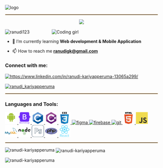 ![logo](https://github.com/ranudi123/ranudi123/blob/main/banner.png)
<hr style="border: 1px solid #DAB88B;"/>

<p align="center">
  <img src="https://readme-typing-svg.herokuapp.com?color=DAB88B&width=600&height=50&lines=Hi👋,+I'm+Ranudi+Gayathmie+Kariyapperuma;Undergraduate+at+NSBM+Green+University;Undergraduate+at+Esoft+Metro+Campus;Passionate+about+Learning+and+Creating;&center=true&vCenter=true&size=25&pause=2000&duration=5000">
</p>


<img align="right" alt="Coding girl" width="350" src="https://i.pinimg.com/originals/e7/26/c7/e726c74ac081eed50feee1433d12c998.gif">

<p align="left"> <img src="https://komarev.com/ghpvc/?username=ranudi123&label=Profile%20views&color=0e75b6&style=flat" alt="ranudi123" /> </p>


- 🌱 I’m currently learning **Web development & Mobile Application**

- 📫 How to reach me **ranudigk@gmail.com**
  
<h3 align="left">Connect with me: </h3>
<p align="left">
<a href="https://linkedin.com/in/https://www.linkedin.com/in/ranudi-kariyapperuma-13065a299/" target="blank"><img align="center" src="https://raw.githubusercontent.com/rahuldkjain/github-profile-readme-generator/master/src/images/icons/Social/linked-in-alt.svg" alt="https://www.linkedin.com/in/ranudi-kariyapperuma-13065a299/" height="30" width="40" /></a>
</p>
  
<a href="https://instagram.com/ranudi_kariyapperuma" target="blank"><img align="center" src="https://raw.githubusercontent.com/rahuldkjain/github-profile-readme-generator/master/src/images/icons/Social/instagram.svg" alt="ranudi_kariyapperuma" height="30" width="40" /></a>
</p>

<hr style="border: 1px solid #DAB88B;"/>

<h3 align="left">Languages and Tools:</h3>
<p align="left"> <a href="https://developer.android.com" target="_blank" rel="noreferrer"> <img src="https://raw.githubusercontent.com/devicons/devicon/master/icons/android/android-original-wordmark.svg" alt="android" width="40" height="40"/> </a> <a href="https://getbootstrap.com" target="_blank" rel="noreferrer"> <img src="https://raw.githubusercontent.com/devicons/devicon/master/icons/bootstrap/bootstrap-plain-wordmark.svg" alt="bootstrap" width="40" height="40"/> </a> <a href="https://www.cprogramming.com/" target="_blank" rel="noreferrer"> <img src="https://raw.githubusercontent.com/devicons/devicon/master/icons/c/c-original.svg" alt="c" width="40" height="40"/> </a> <a href="https://www.w3schools.com/cs/" target="_blank" rel="noreferrer"> <img src="https://raw.githubusercontent.com/devicons/devicon/master/icons/csharp/csharp-original.svg" alt="csharp" width="40" height="40"/> </a> <a href="https://www.w3schools.com/css/" target="_blank" rel="noreferrer"> <img src="https://raw.githubusercontent.com/devicons/devicon/master/icons/css3/css3-original-wordmark.svg" alt="css3" width="40" height="40"/> </a> <a href="https://www.figma.com/" target="_blank" rel="noreferrer"> <img src="https://www.vectorlogo.zone/logos/figma/figma-icon.svg" alt="figma" width="40" height="40"/> </a> <a href="https://firebase.google.com/" target="_blank" rel="noreferrer"> <img src="https://www.vectorlogo.zone/logos/firebase/firebase-icon.svg" alt="firebase" width="40" height="40"/> </a> <a href="https://git-scm.com/" target="_blank" rel="noreferrer"> <img src="https://www.vectorlogo.zone/logos/git-scm/git-scm-icon.svg" alt="git" width="40" height="40"/> </a> <a href="https://www.w3.org/html/" target="_blank" rel="noreferrer"> <img src="https://raw.githubusercontent.com/devicons/devicon/master/icons/html5/html5-original-wordmark.svg" alt="html5" width="40" height="40"/> </a> <a href="https://developer.mozilla.org/en-US/docs/Web/JavaScript" target="_blank" rel="noreferrer"> <img src="https://raw.githubusercontent.com/devicons/devicon/master/icons/javascript/javascript-original.svg" alt="javascript" width="40" height="40"/> </a> <a href="https://www.mysql.com/" target="_blank" rel="noreferrer"> <img src="https://raw.githubusercontent.com/devicons/devicon/master/icons/mysql/mysql-original-wordmark.svg" alt="mysql" width="40" height="40"/> </a> <a href="https://nodejs.org" target="_blank" rel="noreferrer"> <img src="https://raw.githubusercontent.com/devicons/devicon/master/icons/nodejs/nodejs-original-wordmark.svg" alt="nodejs" width="40" height="40"/> </a> <a href="https://www.photoshop.com/en" target="_blank" rel="noreferrer"> <img src="https://raw.githubusercontent.com/devicons/devicon/master/icons/photoshop/photoshop-line.svg" alt="photoshop" width="40" height="40"/> </a> <a href="https://www.php.net" target="_blank" rel="noreferrer"> <img src="https://raw.githubusercontent.com/devicons/devicon/master/icons/php/php-original.svg" alt="php" width="40" height="40"/> </a> <a href="https://reactjs.org/" target="_blank" rel="noreferrer"> <img src="https://raw.githubusercontent.com/devicons/devicon/master/icons/react/react-original-wordmark.svg" alt="react" width="40" height="40"/> </a> </p>

<hr style="border: 1px solid #DAB88B;"/>
<p><img align="left" src="https://github-readme-stats.vercel.app/api/top-langs?username=ranudi-kariyapperuma&show_icons=true&locale=en&layout=compact" alt="ranudi-kariyapperuma" /></p>

<p>&nbsp;<img align="center" src="https://github-readme-stats.vercel.app/api?username=ranudi-kariyapperuma&show_icons=true&locale=en" alt="ranudi-kariyapperuma" /></p>

<p><img align="center" src="https://github-readme-streak-stats.herokuapp.com/?user=ranudi-kariyapperuma&" alt="ranudi-kariyapperuma" /></p>
